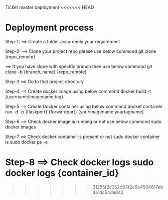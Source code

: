 Ticket master deployment
<<<<<<< HEAD

# Deployment process

Step-1:
==> Create a folder accordenly your requirement

Step-2:
==> Clone your project repo please use below commond
git clone {repo_remote}

==> If you have clone with specific branch then use below commond
git clone -b {branch_name} {repo_remote}

Step-3
==> Go to that project directory

Step-4
==> Create docker image using below commond
docker build -t {username/imagename:tag} .

Step-5
==> Create Docker container using below commond
docket container run -d -p {flaskport}:{forwardport} {yourimagename:yourtagname}

Step-6
==> Check docker image is running or not use below commond
sudo docker images

Step-7
==> Check docker container is present or not
sudo docker container ls
sudo docker ps -a

Step-8
==> Check docker logs
sudo docker logs {container_id}
=======
>>>>>>> 31255f2c352d93f2e6e4504617eb4a1da54dad42
